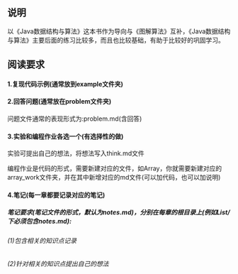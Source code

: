 ## 说明

以《Java数据结构与算法》这本书作为导向与《图解算法》互补，《Java数据结构与算法》主要后面的练习比较多，而且也比较基础，有助于比较好的巩固学习。

## 阅读要求

#### 1.复现代码示例(通常放到example文件夹)

#### 2.回答问题(通常放在problem文件夹)

问题文件通常的表现形式为:problem.md(含回答)


#### 3.实验和编程作业各选一个(有选择性的做)

实验可提出自己的想法，将想法写入think.md文件

编程作业是代码的形式，需要新建对应的文件，如Array，你就需要新建对应的array_work文件夹，并在其中新增对应的md文件(可以加代码，也可以加说明)


#### 4.笔记(每一章都要记录对应的笔记)

##### 笔记要求(笔记文件的形式，默认为notes.md)，分别在每章的根目录上(例如List/下必须包含notes.md):

###### (1)包含相关的知识点记录

###### (2)针对相关的知识点提出自己的想法
